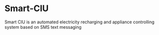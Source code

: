# Smart-CIU
Smart CIU is an automated electricity recharging and appliance controlling system based on SMS text messaging

